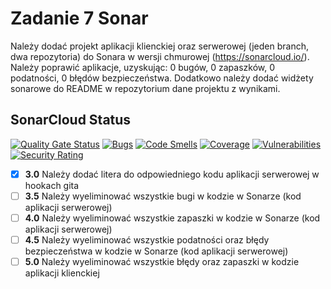# Zadanie 7 Sonar

Należy dodać projekt aplikacji klienckiej oraz serwerowej (jeden
branch, dwa repozytoria) do Sonara w wersji chmurowej
(https://sonarcloud.io/). Należy poprawić aplikacje, uzyskując: 0 bugów,
0 zapaszków, 0 podatności, 0 błędów bezpieczeństwa. Dodatkowo należy
dodać widżety sonarowe do README w repozytorium dane projektu z
wynikami.

## SonarCloud Status
[![Quality Gate Status](https://sonarcloud.io/api/project_badges/measure?project=barankonrad_eBiznesZad7&metric=alert_status)](https://sonarcloud.io/dashboard?id=barankonrad_eBiznesZad7)
[![Bugs](https://sonarcloud.io/api/project_badges/measure?project=barankonrad_eBiznesZad7&metric=bugs)](https://sonarcloud.io/dashboard?id=barankonrad_eBiznesZad7)
[![Code Smells](https://sonarcloud.io/api/project_badges/measure?project=barankonrad_eBiznesZad7&metric=code_smells)](https://sonarcloud.io/dashboard?id=barankonrad_eBiznesZad7)
[![Coverage](https://sonarcloud.io/api/project_badges/measure?project=barankonrad_eBiznesZad7&metric=coverage)](https://sonarcloud.io/dashboard?id=barankonrad_eBiznesZad7)
[![Vulnerabilities](https://sonarcloud.io/api/project_badges/measure?project=barankonrad_eBiznesZad7&metric=vulnerabilities)](https://sonarcloud.io/dashboard?id=barankonrad_eBiznesZad7)
[![Security Rating](https://sonarcloud.io/api/project_badges/measure?project=barankonrad_eBiznesZad7&metric=security_rating)](https://sonarcloud.io/dashboard?id=barankonrad_eBiznesZad7)

- [x] **3.0** Należy dodać litera do odpowiedniego kodu aplikacji serwerowej w hookach gita
- [ ] **3.5** Należy wyeliminować wszystkie bugi w kodzie w Sonarze (kod aplikacji serwerowej)
- [ ] **4.0** Należy wyeliminować wszystkie zapaszki w kodzie w Sonarze (kod aplikacji serwerowej)
- [ ] **4.5** Należy wyeliminować wszystkie podatności oraz błędy bezpieczeństwa w kodzie w
  Sonarze (kod aplikacji serwerowej)
- [ ] **5.0** Należy wyeliminować wszystkie błędy oraz zapaszki w kodzie aplikacji klienckiej